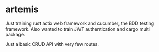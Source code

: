 # artemis

Just training rust actix web framework and cucumber, the BDD testing framework.
Also wanted to train JWT authentication and cargo multi package.

Just a basic CRUD API with very few routes.
